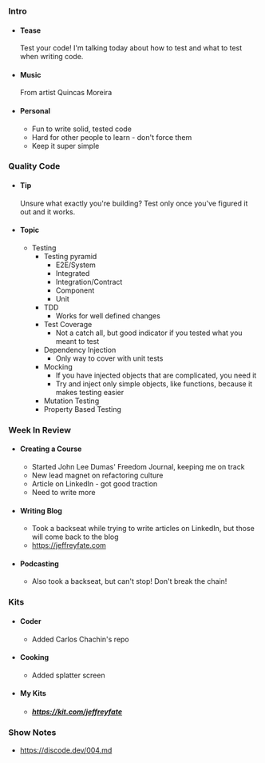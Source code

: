 ### Intro
- #### Tease
    Test your code! I'm talking today about how to test and what to test when writing code.
- #### Music
    From artist Quincas Moreira
- #### Personal
    - Fun to write solid, tested code
    - Hard for other people to learn - don't force them
    - Keep it super simple
### Quality Code
- #### Tip
    Unsure what exactly you're building? Test only once you've figured it out and it works.
- #### Topic
  - Testing
    - Testing pyramid
        - E2E/System
        - Integrated
        - Integration/Contract
        - Component
        - Unit
    - TDD
        - Works for well defined changes
    - Test Coverage
        - Not a catch all, but good indicator if you tested what you meant to test
    - Dependency Injection
        - Only way to cover with unit tests
    - Mocking
        - If you have injected objects that are complicated, you need it
        - Try and inject only simple objects, like functions, because it makes testing easier
    - Mutation Testing
    - Property Based Testing
### Week In Review
- #### Creating a Course
  - Started John Lee Dumas' Freedom Journal, keeping me on track
  - New lead magnet on refactoring culture
  - Article on LinkedIn - got good traction
  - Need to write more
- #### Writing Blog
  - Took a backseat while trying to write articles on LinkedIn, but those will come back to the blog
  - https://jeffreyfate.com
- #### Podcasting
  - Also took a backseat, but can't stop! Don't break the chain!
### Kits
- #### Coder
    - Added Carlos Chachin's repo
- #### Cooking
    - Added splatter screen
- #### My Kits
  - ##### https://kit.com/jeffreyfate
### Show Notes
- https://discode.dev/004.md
